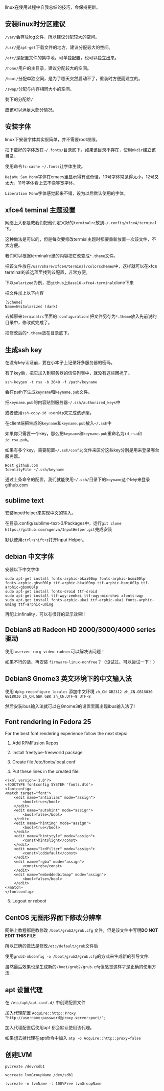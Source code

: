 linux在使用过程中自我总结的技巧，会保持更新。

## 安装linux时分区建议

`/var/`会存放log文件，所以建议分配较大的空间。

`/usr/`是`apt-get`下载文件的地方，建议分配较大的空间。

`/etc/`是配置文件的集中地，可单独配置，也可以独立出来。

`/home/`用户的主目录，建议分配较大的空间。

`/boot/`分配单独空间，是为了哪天突然启动不了，重装时方便而建立的。

`/swap/`分配与内存相同大小的空间。

剩下的分配给`/`

应该可以满足大部分情况。

## 安装字体

linux下安装字体其实很简单，并不需要root权限。

把下载好的字体放在`~/.fonts/`目录底下。如果该目录不存在，使用`mkdir`建立该目录。

使用命令`fc-cache ~/.fonts`让字体生效。

`DejaVu San Mono`字体在emacs里显示得有点奇怪，10号字体常见得太小，12号又太大，11号字体看上去不像等宽字体。

`Liberation Mono`字体感觉起来不错，设为以后默认使用的字体。

## xfce4 teminal 主题设置

网络上大都是教我们把他们定义好的`terminalrc`放到`~/.config/xfce4/terminal`下。

这种做法是可以的，但是每次要修改termial主题时都要重新放置一次该文件，不太方便。

我们可以根据terminalrc里的内容把它改变成`*.theme`文件。

把该文件放在`/usr/share/xfce4/terminal/colorschemes`中，这样就可以在xfce terminal的首选项里找到该配置，非常方便。

下以`solarized`为例，把`github`上`Base16-xfce4-terminal`clone下来

把文件加上以下内容

```
[Scheme]
Name=WeiSolarized (dark)
```

去掉原来`terminalrc`里面的`[configuration]`把文件另存为`*.theme`放入先前说的目录中，修改就完成了。

把修改后的`*.theme`放在目录底下。


## 生成ssh key

在没有key认证前，要在小本子上记录好多服务器的密码。

有了key后，把它加入到服务器的信任列表中，就没有这些困扰了。

```
ssh-keygen -t rsa -b 2048 -f /path/keyname
```

会在path下生成`keyname`和`keyname.pub`文件。

把`keyname.pub`的内容贴到服务器`~/.ssh/authorized_keys`中

或者使用`ssh-copy-id user@ip`来完成该步聚。

在client端把生成的`keyname`和`keyname.pub`放入`~/.ssh`中

如果你只需要一个key，那么把`keyname`和`keyname.pub`重命名为`id_rsa`和`id_rsa.pub`。

如果有多个key，需要配置`~/.ssh/config`文件来区分这些key分别是用来登录哪台服务器。

```
Host github.com
IdentityFile ~/.ssh/keyname
```

通过上条命令的配置，我们就能使用`~/.ssh/`目录下的`keyname`这个key来登录[github.com](https://github.com)

## sublime text

安装inputHelper来实现中文的输入。

在目录.config/sublime-text-3/Packages中，运行`git clone https://github.com/xgenvn/InputHelper.git`完成安装

默认使用`ctrl+shift+z`打开Input Helper。


## debian 中文字体

安装以下中文字体

```
sudo apt-get install fonts-arphic-bkai00mp fonts-arphic-bsmi00lp fonts-arphic-gbsn00lp ttf-arphic-bkai00mp ttf-arphic-bsmi00lp ttf-arphic-gbsn00lp
sudo apt-get install fonts-droid ttf-droid 
sudo apt-get install ttf-wqy-zenhei ttf-wqy-microhei xfonts-wqy
sudo apt-get install fonts-arphic-ukai ttf-arphic-ukai fonts-arphic-uming ttf-arphic-uming
```

再配上infinality，可以有很好的显示效果!!

## Debian8 ati Radeon HD 2000/3000/4000 series 驱动

使用 `xserver-xorg-video-radeon` 可以解决该问题！

如果不行的话，再安装 `firmware-linux-nonfree`？（设试过，可以尝试一下！）


## Debian8 Gnome3 英文环境下的中文输入法

使用 `dpkg-reconfigure locales` 添加中文环境 `zh_CN GB2312 zh_CN.GB18030 GB18030 zh_CN.GBK GBK zh_CN.UTF-8 UTF-8`

然后安装ibus输入法就可以在Gnome3的设置里面出现ibus输入法了!

## Font rendering in Fedora 25

For the best font rendering experience follow the next steps:

1. Add RPMFusion Repos

2. Install freetype-freeworld package

3. Create file /etc/fonts/local.conf

4. Put these lines in the created file: 

```
<?xml version='1.0'?>
<!DOCTYPE fontconfig SYSTEM 'fonts.dtd'>
<fontconfig>
<match target="font">
    <edit name="antialias" mode="assign">
        <bool>true</bool>
    </edit>
    <edit name="autohint" mode="assign">
        <bool>false</bool>
    </edit>
    <edit name="hinting" mode="assign">
        <bool>true</bool>
    </edit>
    <edit name="hintstyle" mode="assign">
        <const>hintslight</const>
    </edit>
    <edit name="lcdfilter" mode="assign">
        <const>lcddefault</const>
    </edit>
    <edit name="rgba" mode="assign">
        <const>rgb</const>
    </edit>
    <edit name="embeddedbitmap" mode="assign">
        <bool>false</bool>
    </edit>
</match>
</fontconfig>

```

5. Logout or reboot

## CentOS 无图形界面下修改分辨率

网络上教程都是教修改 `/boot/grub2/grub.cfg` 文件，但是该文件中写明**DO NOT EDIT THIS FILE** 

所以正确的做法是修改`/etc/default/grub`文件后

使用`grub2-mkconfig -o /boot/grub2/grub.cfg`的方式来生成新的引导文件.

虽然最后效果也是生成新的`/boot/grub2/grub.cfg`但感觉这样才是正确的使用方法.

## apt 设置代理

在 `/etc/apt/apt.conf.d/` 中创建配置文件

加入代理配置 `Acquire::http::Proxy "http://username:password@proxy.server:port/";`

加入代理配置后使用apt 都会默认使用该代理。

如果想去掉代理在apt命令中加入 `atp -o Acquire::http::proxy=false`

## 创建LVM

`pvcreate /dev/sdb1`

`vgcreate lvmGroupName /dev/sdb1`

`lvcreate -n lvmName -l 100%Free lvmGroupName`





